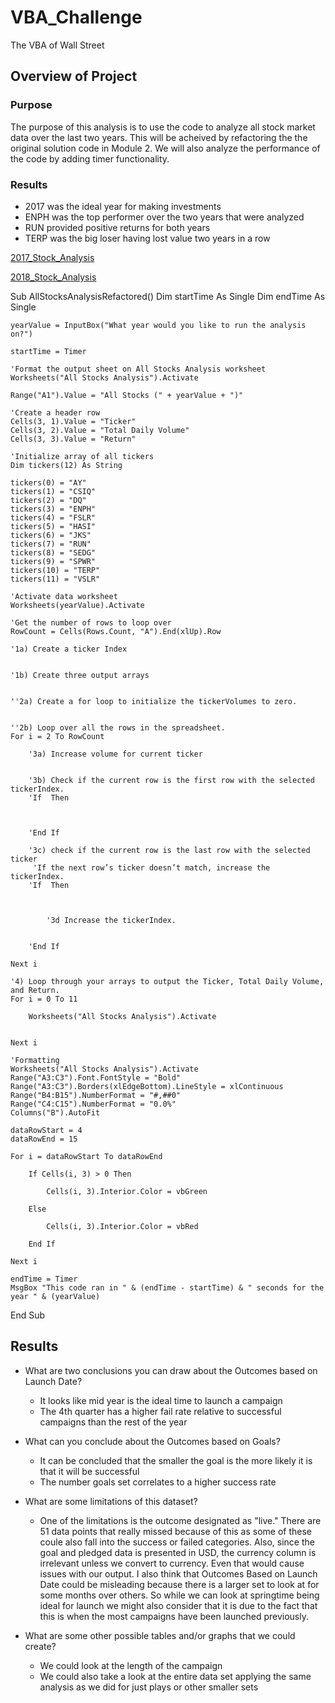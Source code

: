 # VBA_Challenge
The VBA of Wall Street
## Overview of Project

### Purpose
The purpose of this analysis is to use the code to analyze all stock market data over the last two years. This will be acheived by refactoring the the original solution code in Module 2. We will also analyze the performance of the code by adding timer functionality.

### Results

- 2017 was the ideal year for making investments
- ENPH was the top performer over the two years that were analyzed
- RUN provided positive returns for both years
- TERP was the big loser having lost value two years in a row

[2017_Stock_Analysis](https://user-images.githubusercontent.com/85522326/125881995-518ed19d-c2fd-4a7d-a496-aa6f4c3b93ab.png)

[2018_Stock_Analysis](https://user-images.githubusercontent.com/85522326/125882133-086a5c10-1dc9-447b-9c61-6d9426488bc9.png)



Sub AllStocksAnalysisRefactored()
    Dim startTime As Single
    Dim endTime  As Single

    yearValue = InputBox("What year would you like to run the analysis on?")

    startTime = Timer
    
    'Format the output sheet on All Stocks Analysis worksheet
    Worksheets("All Stocks Analysis").Activate
    
    Range("A1").Value = "All Stocks (" + yearValue + ")"
    
    'Create a header row
    Cells(3, 1).Value = "Ticker"
    Cells(3, 2).Value = "Total Daily Volume"
    Cells(3, 3).Value = "Return"

    'Initialize array of all tickers
    Dim tickers(12) As String
    
    tickers(0) = "AY"
    tickers(1) = "CSIQ"
    tickers(2) = "DQ"
    tickers(3) = "ENPH"
    tickers(4) = "FSLR"
    tickers(5) = "HASI"
    tickers(6) = "JKS"
    tickers(7) = "RUN"
    tickers(8) = "SEDG"
    tickers(9) = "SPWR"
    tickers(10) = "TERP"
    tickers(11) = "VSLR"
    
    'Activate data worksheet
    Worksheets(yearValue).Activate
    
    'Get the number of rows to loop over
    RowCount = Cells(Rows.Count, "A").End(xlUp).Row
    
    '1a) Create a ticker Index
    

    '1b) Create three output arrays   
    
    
    ''2a) Create a for loop to initialize the tickerVolumes to zero. 
    
        
    ''2b) Loop over all the rows in the spreadsheet. 
    For i = 2 To RowCount
    
        '3a) Increase volume for current ticker
        
        
        '3b) Check if the current row is the first row with the selected tickerIndex.
        'If  Then
            
            
            
        'End If
        
        '3c) check if the current row is the last row with the selected ticker
         'If the next row’s ticker doesn’t match, increase the tickerIndex.
        'If  Then
            
            

            '3d Increase the tickerIndex. 
            
            
        'End If
    
    Next i
    
    '4) Loop through your arrays to output the Ticker, Total Daily Volume, and Return.
    For i = 0 To 11
        
        Worksheets("All Stocks Analysis").Activate
        
        
    Next i
    
    'Formatting
    Worksheets("All Stocks Analysis").Activate
    Range("A3:C3").Font.FontStyle = "Bold"
    Range("A3:C3").Borders(xlEdgeBottom).LineStyle = xlContinuous
    Range("B4:B15").NumberFormat = "#,##0"
    Range("C4:C15").NumberFormat = "0.0%"
    Columns("B").AutoFit

    dataRowStart = 4
    dataRowEnd = 15

    For i = dataRowStart To dataRowEnd
        
        If Cells(i, 3) > 0 Then
            
            Cells(i, 3).Interior.Color = vbGreen
            
        Else
        
            Cells(i, 3).Interior.Color = vbRed
            
        End If
        
    Next i
 
    endTime = Timer
    MsgBox "This code ran in " & (endTime - startTime) & " seconds for the year " & (yearValue)

End Sub







## Results

- What are two conclusions you can draw about the Outcomes based on Launch Date?

  - It looks like mid year is the ideal time to launch a campaign
  - The 4th quarter has a higher fail rate relative to successful campaigns than the rest of the year

- What can you conclude about the Outcomes based on Goals? 

  - It can be concluded that the smaller the goal is the more likely it is that it will be successful
  - The number goals set correlates to a higher success rate

- What are some limitations of this dataset?

  -   One of the limitations is the outcome designated as "live." There are 51 data points that really missed because of this as some of these coule also fall into the success or failed categories.  Also, since the goal and pledged data is presented in USD, the currency column is irrelevant unless we convert to currency. Even that would cause issues with our output. I also think that Outcomes Based on Launch Date could be misleading because there is a larger set to look at for some months over others. So while we can look at springtime being ideal for launch we might also consider that it is due to the fact that this is when the most campaigns have been launched previously.

- What are some other possible tables and/or graphs that we could create?
  - We could look at the length of the campaign
  - We could also take a look at the entire data set applying the same analysis as we did for just plays or other smaller sets
